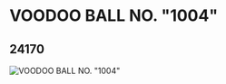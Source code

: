 # VOODOO BALL NO. "1004"
## 24170
![VOODOO BALL NO. "1004"](https://lc-www-live-s.legocdn.com/media/bricks/5/2/6129756.jpg)